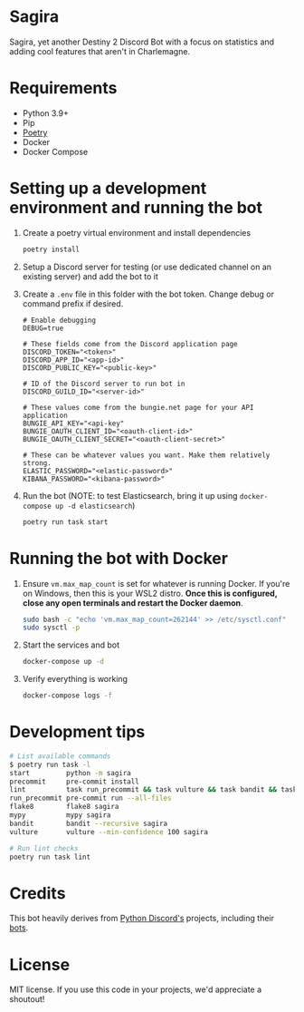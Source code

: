 # Sagira
Sagira, yet another Destiny 2 Discord Bot with a focus on statistics and adding cool features that aren't in Charlemagne.

# Requirements
- Python 3.9+
- Pip
- [Poetry](https://python-poetry.org/docs/#installation)
- Docker
- Docker Compose

# Setting up a development environment and running the bot
1. Create a poetry virtual environment and install dependencies
   ```bash
   poetry install
   ```
1. Setup a Discord server for testing (or use dedicated channel on an existing server) and add the bot to it
1. Create a `.env` file in this folder with the bot token. Change debug or command prefix if desired.
    ```
    # Enable debugging
    DEBUG=true

    # These fields come from the Discord application page
    DISCORD_TOKEN="<token>"
    DISCORD_APP_ID="<app-id>"
    DISCORD_PUBLIC_KEY="<public-key>"

    # ID of the Discord server to run bot in
    DISCORD_GUILD_ID="<server-id>"

    # These values come from the bungie.net page for your API application
    BUNGIE_API_KEY="<api-key"
    BUNGIE_OAUTH_CLIENT_ID="<oauth-client-id>"
    BUNGIE_OAUTH_CLIENT_SECRET="<oauth-client-secret>"

    # These can be whatever values you want. Make them relatively strong.
    ELASTIC_PASSWORD="<elastic-password>"
    KIBANA_PASSWORD="<kibana-password>"
    ```

1. Run the bot (NOTE: to test Elasticsearch, bring it up using `docker-compose up -d elasticsearch`)
    ```bash
    poetry run task start
    ```

# Running the bot with Docker
1. Ensure `vm.max_map_count` is set for whatever is running Docker. If you're on Windows, then this is your WSL2 distro. **Once this is configured, close any open terminals and restart the Docker daemon**.
    ```bash
    sudo bash -c "echo 'vm.max_map_count=262144' >> /etc/sysctl.conf"
    sudo sysctl -p
    ```
1. Start the services and bot
    ```bash
    docker-compose up -d
    ```
1. Verify everything is working
    ```bash
    docker-compose logs -f
    ```

# Development tips
```bash
# List available commands
$ poetry run task -l
start         python -m sagira
precommit     pre-commit install
lint          task run_precommit && task vulture && task bandit && task flake8 && task mypy && task spelling
run_precommit pre-commit run --all-files
flake8        flake8 sagira
mypy          mypy sagira
bandit        bandit --recursive sagira
vulture       vulture --min-confidence 100 sagira

# Run lint checks
poetry run task lint
```

# Credits
This bot heavily derives from [Python Discord's](https://github.com/python-discord) projects, including their [bots](https://github.com/python-discord/bot).

# License
MIT license. If you use this code in your projects, we'd appreciate a shoutout!
